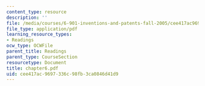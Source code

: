 ```yaml
---
content_type: resource
description: ''
file: /media/courses/6-901-inventions-and-patents-fall-2005/cee417ac9697336c98fb3ca0846d41d9_chapter6.pdf
file_type: application/pdf
learning_resource_types:
- Readings
ocw_type: OCWFile
parent_title: Readings
parent_type: CourseSection
resourcetype: Document
title: chapter6.pdf
uid: cee417ac-9697-336c-98fb-3ca0846d41d9
---
```

